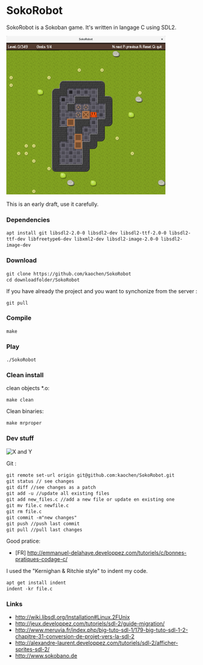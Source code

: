 # SokoRobot
SokoRobot is a Sokoban game. It's written in langage C using SDL2.

![SokoRobor_ScreenShot](./src/img/SokoRobot-ScreenShot.png)

This is an early draft, use it carefully.

### Dependencies
```
apt install git libsdl2-2.0-0 libsdl2-dev libsdl2-ttf-2.0-0 libsdl2-ttf-dev libfreetype6-dev libxml2-dev libsdl2-image-2.0-0 libsdl2-image-dev

```

### Download
```
git clone https://github.com/kaochen/SokoRobot
cd downloadfolder/SokoRobot
```
If you have already the project and you want to synchonize from the server :
```
git pull
```

### Compile
```
make
```

### Play
```
./SokoRobot
```

### Clean install
clean objects *.o:
```
make clean
```
Clean binaries:
```
make mrproper
```

### Dev stuff

![X and Y](https://upload.wikimedia.org/wikipedia/commons/8/86/Rep%C3%A8re_SDL_Window.png)

Git :
```
git remote set-url origin git@github.com:kaochen/SokoRobot.git
git status // see changes
git diff //see changes as a patch
git add -u //update all existing files
git add new_files.c //add a new file or update en existing one
git mv file.c newfile.c
git rm file.c
git commit -m"new changes"
git push //push last commit
git pull //pull last changes
```

Good pratice:
 * [FR] http://emmanuel-delahaye.developpez.com/tutoriels/c/bonnes-pratiques-codage-c/

I used the "Kernighan & Ritchie style" to indent my code.
```
apt get install indent
indent -kr file.c
```

### Links
 * http://wiki.libsdl.org/Installation#Linux.2FUnix
 * http://jeux.developpez.com/tutoriels/sdl-2/guide-migration/
 * http://www.meruvia.fr/index.php/big-tuto-sdl-1/179-big-tuto-sdl-1-2-chapitre-31-conversion-de-projet-vers-la-sdl-2
 * http://alexandre-laurent.developpez.com/tutoriels/sdl-2/afficher-sprites-sdl-2/
 * http://www.sokobano.de

